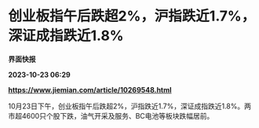 # 创业板指午后跌超2%，沪指跌近1.7%，深证成指跌近1.8%
**界面快报**

**2023-10-23 06:29**

**https://www.jiemian.com/article/10269548.html**

10月23日下午，创业板指午后跌超2%，沪指跌近1.7%，深证成指跌近1.8%。两市超4600只个股下跌，油气开采及服务、BC电池等板块跌幅居前。